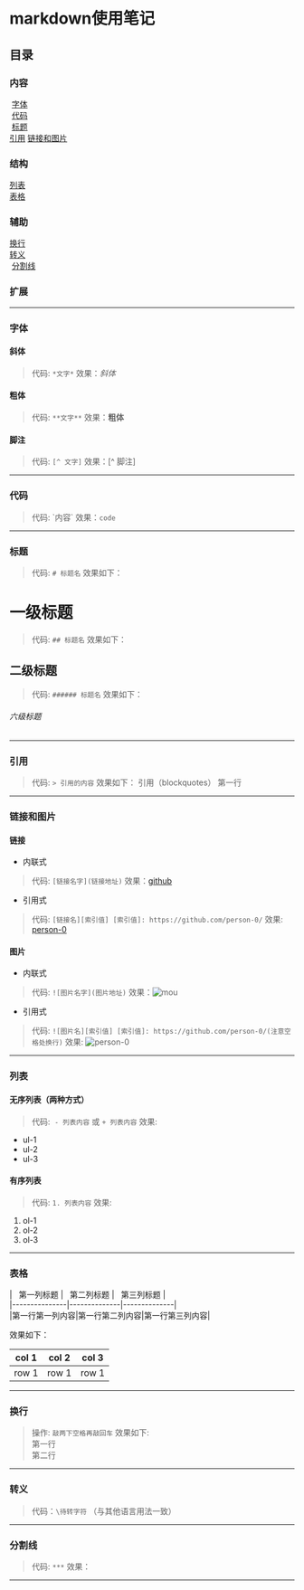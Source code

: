 # markdown使用笔记
## 目录
### 内容  
  [字体](https://github.com/person-0/test/blob/master/test-markdown.md#字体)  
  [代码](https://github.com/person-0/test/blob/master/test-markdown.md#代码)  
  [标题](https://github.com/person-0/test/blob/master/test-markdown.md#标题)  
  [引用](https://github.com/person-0/test/blob/master/test-markdown.md#引用) 
  [链接和图片](https://github.com/person-0/test/blob/master/test-markdown.md#链接和图片)
### 结构  
  [列表](https://github.com/person-0/test/blob/master/test-markdown.md#列表)  
  [表格](https://github.com/person-0/test/blob/master/test-markdown.md#表格)
### 辅助  
  [换行](https://github.com/person-0/test/blob/master/test-markdown.md#换行)  
  [转义](https://github.com/person-0/test/blob/master/test-markdown.md#转义)  
  [分割线](https://github.com/person-0/test/blob/master/test-markdown.md#分割线)  
### 扩展
***
### 字体
#### 斜体
> 代码: `*文字*` 效果：*斜体*
#### 粗体
> 代码: `**文字**` 效果：**粗体**
#### 脚注
> 代码: `[^ 文字]` 效果：[^ 脚注]
***
### 代码
> 代码: \`内容\` 效果：`code`
***
### 标题
> 代码: `# 标题名` 效果如下：
# 一级标题
> 代码: `## 标题名` 效果如下：
## 二级标题
> 代码: `###### 标题名` 效果如下：
###### 六级标题
***
### 引用
> 代码: `> 引用的内容` 效果如下：
> 引用（blockquotes）
> 第一行
***
### 链接和图片
#### 链接
- 内联式
> 代码: `[链接名字](链接地址)`
效果：[github](http://github.com)
- 引用式
> 代码: `[链接名][索引值] [索引值]: https://github.com/person-0/`
效果: [person-0][1]  

[1]: https://github.com/person-0 "mygithub"
#### 图片
- 内联式
> 代码: `![图片名字](图片地址)`
效果：![mou](http://mouapp.com/Mou_128.png)
- 引用式
> 代码: `![图片名][索引值] [索引值]: https://github.com/person-0/(注意空格处换行)`
效果: ![person-0][1]  

[1]: https://github.com/person-0 "mygithub"
***
### 列表
#### 无序列表（两种方式）
> 代码:  `- 列表内容` 或 `+ 列表内容` 效果:
- ul-1
- ul-2
- ul-3
#### 有序列表
> 代码: `1. 列表内容` 效果:
1. ol-1
2. ol-2
3. ol-3
***
### 表格
>   
\|   第一列标题   \|   第二列标题  \|   第三列标题  \|  
\|---------------\|--------------\|--------------\|  
\|第一行第一列内容\|第一行第二列内容\|第一行第三列内容\|  
  
效果如下：  

|col 1|col 2| col 3|
|-----|-----|------|
|row 1|row 1| row 1|
***
### 换行
> 操作: `敲两下空格再敲回车` 效果如下:  
第一行  
第二行
***
### 转义
> 代码：`\待转字符` （与其他语言用法一致）
***
### 分割线
> 代码: `***` 效果：
***
